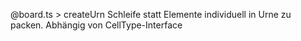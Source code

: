 @board.ts > createUrn
Schleife statt Elemente individuell in Urne zu packen. Abhängig von CellType-Interface
